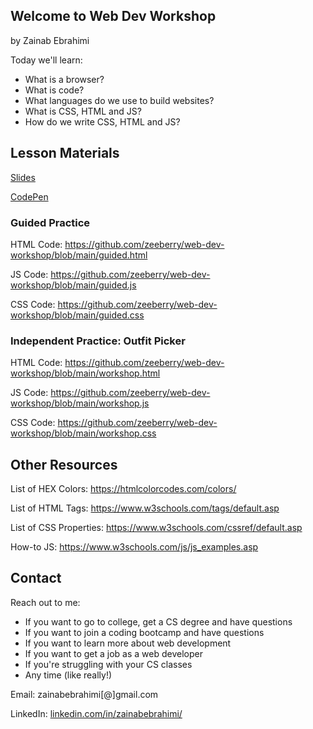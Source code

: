 ## Welcome to Web Dev Workshop 
by Zainab Ebrahimi

Today we'll learn:
- What is a browser?
- What is code?
- What languages do we use to build websites?
- What is CSS, HTML and JS?
- How do we write CSS, HTML and JS?

## Lesson Materials
[Slides](https://docs.google.com/presentation/d/18855g9ClPmPGY9TMZHB0-awTamZy67W6o4C3bkO0Jt4/edit?usp=sharing)

<a href="https://codepen.io/" target="_blank">CodePen</a>

### Guided Practice

HTML Code: https://github.com/zeeberry/web-dev-workshop/blob/main/guided.html

JS Code: https://github.com/zeeberry/web-dev-workshop/blob/main/guided.js

CSS Code: https://github.com/zeeberry/web-dev-workshop/blob/main/guided.css


### Independent Practice: Outfit Picker

HTML Code: https://github.com/zeeberry/web-dev-workshop/blob/main/workshop.html

JS Code: https://github.com/zeeberry/web-dev-workshop/blob/main/workshop.js

CSS Code: https://github.com/zeeberry/web-dev-workshop/blob/main/workshop.css


## Other Resources

List of HEX Colors: https://htmlcolorcodes.com/colors/

List of HTML Tags: https://www.w3schools.com/tags/default.asp

List of CSS Properties: https://www.w3schools.com/cssref/default.asp

How-to JS: https://www.w3schools.com/js/js_examples.asp

## Contact
Reach out to me:
- If you want to go to college, get a CS degree and have questions
- If you want to join a coding bootcamp and have questions
- If you want to learn more about web development
- If you want to get a job as a web developer
- If you're struggling with your CS classes
- Any time (like really!)

Email: zainabebrahimi[@]gmail.com

LinkedIn: [linkedin.com/in/zainabebrahimi/](https://www.linkedin.com/in/zainabebrahimi/)

